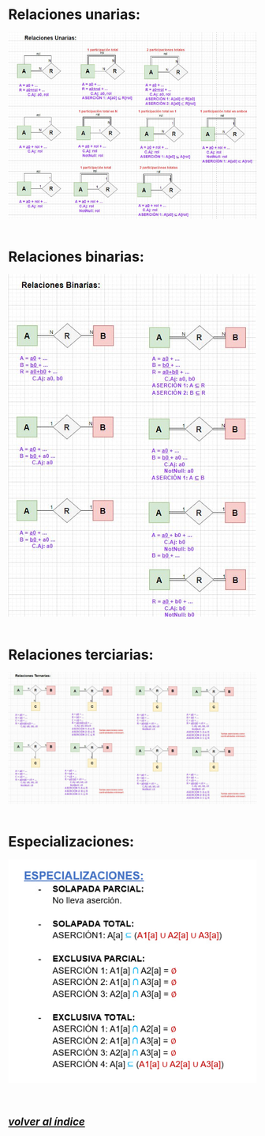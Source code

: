 # Relaciones unarias:
![relaciones_unarias](./img/unarias.jpg)
<br><br>

# Relaciones binarias:
![relaciones_binarias](./img/binarias.jpg)
<br><br>

# Relaciones terciarias:
![relaciones_terciarias](./img/terciarias.jpg)
<br><br>

# Especializaciones:
![especializaciones](./img/especializaciones.jpg)
<br><br><br>

## *[volver al índice](../../../README.md)*